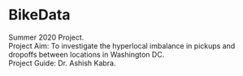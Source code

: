 # BikeData
Summer 2020 Project. </br>
Project Aim: To investigate the hyperlocal imbalance in pickups and dropoffs between locations in Washington DC. </br>
Project Guide: Dr. Ashish Kabra.
